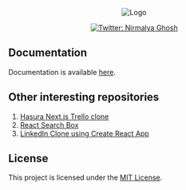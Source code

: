 <p align="center">
  <img src="https://user-images.githubusercontent.com/6391763/83290846-fa3b9880-a204-11ea-91d3-28afe7543d2c.png" alt="Logo"/>
</p>

<p align="center">
  <a href="https://twitter.com/NirmalyaGhosh_">
    <img alt="Twitter: Nirmalya Ghosh" src="https://img.shields.io/twitter/follow/NirmalyaGhosh_.svg?style=social" target="_blank" />
  </a>
</p>

## Documentation

Documentation is available [here](https://nirmalyaghosh.com/guides/nextjs-hasura-boilerplate).

## Other interesting repositories

1. [Hasura Next.js Trello clone](https://github.com/ghoshnirmalya/nextjs-hasura-trello-clone)
2. [React Search Box](https://github.com/ghoshnirmalya/react-search-box)
3. [LinkedIn Clone using Create React App](https://github.com/ghoshnirmalya/linkedin-clone-react-frontend)

## License

This project is licensed under the [MIT License](https://opensource.org/licenses/MIT).
